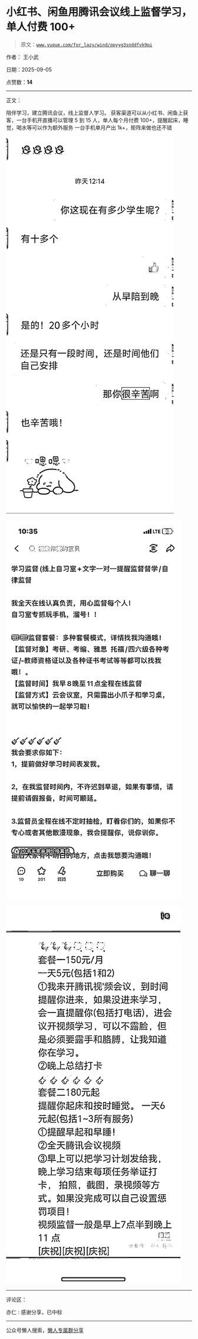 # 小红书、闲鱼用腾讯会议线上监督学习，单人付费 100+

> 原文：[`www.yuque.com/for_lazy/wind/qpyyg3snddfvk9pi`](https://www.yuque.com/for_lazy/wind/qpyyg3snddfvk9pi)

作者： 王小武

日期：2025-09-05

点赞数：**14**

* * *

正文：

陪伴学习，建立腾讯会议，线上监督人学习。
获客渠道可以从小红书、闲鱼上获客，一台手机开直播可以管理 5 到 15 人，单人每个月付费 100+，提醒起床，睡觉，喝水等可以作为额外服务
一台手机单月产出 1k+，矩阵来做也还不错

![](img/578bd4acdc6db5c61df65ddec49cb792.png "None")

![](img/ecfe6e870acec145408e0ae0f0c8b738.png "None")

![](img/ff5144aa09fc00f19d360993ab2099ea.png "None")

* * *

评论区：

亦仁 : 感谢分享，已中标

* * *

公众号懒人搜索，[懒人专属群分享](https://lazybook.fun/#/blog/group)